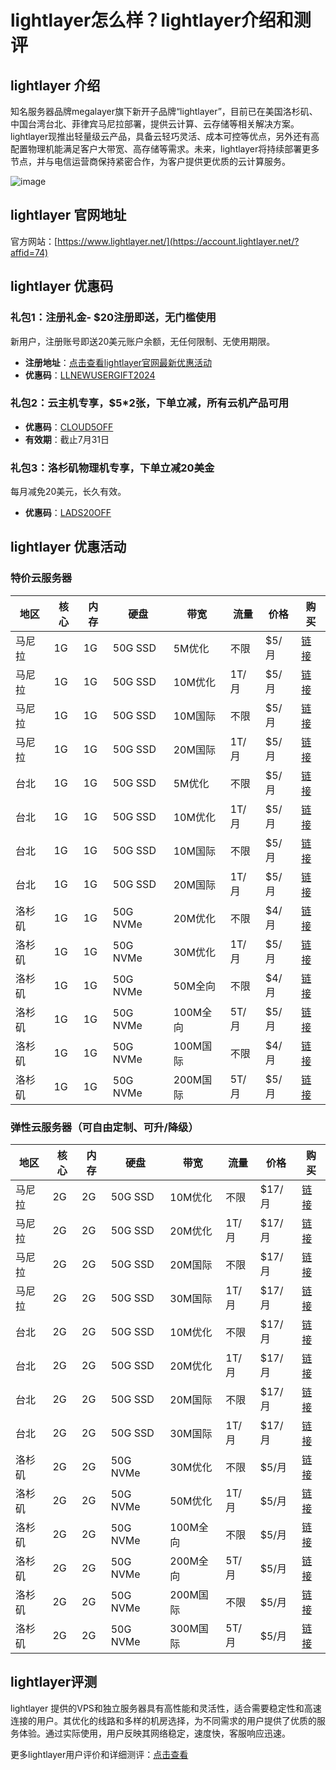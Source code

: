 # lightlayer怎么样？lightlayer介绍和测评

## lightlayer 介绍
知名服务器品牌megalayer旗下新开子品牌“lightlayer”，目前已在美国洛杉矶、中国台湾台北、菲律宾马尼拉部署，提供云计算、云存储等相关解决方案。lightlayer现推出轻量级云产品，具备云轻巧灵活、成本可控等优点，另外还有高配置物理机能满足客户大带宽、高存储等需求。未来，lightlayer将持续部署更多节点，并与电信运营商保持紧密合作，为客户提供更优质的云计算服务。

![image](https://github.com/tonicafnowa/lightlayer/assets/169743092/3368fea3-b0e6-4c3d-808c-05c45711b992)

## lightlayer 官网地址
官方网站：[https://www.lightlayer.net/](https://account.lightlayer.net/?affid=74)

## lightlayer 优惠码
### 礼包1：注册礼金- $20注册即送，无门槛使用
新用户，注册账号即送20美元账户余额，无任何限制、无使用期限。

- **注册地址**：[点击查看lightlayer官网最新优惠活动](https://account.lightlayer.net/?affid=74)
- **优惠码**：[LLNEWUSERGIFT2024](https://account.lightlayer.net/?affid=74)

### 礼包2：云主机专享，$5*2张，下单立减，所有云机产品可用
- **优惠码**：[CLOUD5OFF](https://account.lightlayer.net/?affid=74)
- **有效期**：截止7月31日

### 礼包3：洛杉矶物理机专享，下单立减20美金
每月减免20美元，长久有效。

- **优惠码**：[LADS20OFF](https://account.lightlayer.net/?affid=74)

## lightlayer 优惠活动

### 特价云服务器

| 地区   | 核心 | 内存 | 硬盘      | 带宽   | 流量  | 价格  | 购买  |
| ------ | ---- | ---- | --------- | ------ | ----- | ----- | ----- |
| 马尼拉 | 1G   | 1G   | 50G SSD   | 5M优化 | 不限  | $5/月 | [链接](https://account.lightlayer.net/?cmd=cart&action=add&affid=74&id=50) |
| 马尼拉 | 1G   | 1G   | 50G SSD   | 10M优化| 1T/月 | $5/月 | [链接](https://account.lightlayer.net/?cmd=cart&action=add&affid=74&id=56) |
| 马尼拉 | 1G   | 1G   | 50G SSD   | 10M国际| 不限  | $5/月 | [链接](https://account.lightlayer.net/?cmd=cart&action=add&affid=74&id=72) |
| 马尼拉 | 1G   | 1G   | 50G SSD   | 20M国际| 1T/月 | $5/月 | [链接](https://account.lightlayer.net/?cmd=cart&action=add&affid=74&id=76) |
| 台北   | 1G   | 1G   | 50G SSD   | 5M优化 | 不限  | $5/月 | [链接](https://account.lightlayer.net/?cmd=cart&action=add&affid=74&id=81) |
| 台北   | 1G   | 1G   | 50G SSD   | 10M优化| 1T/月 | $5/月 | [链接](https://account.lightlayer.net/?cmd=cart&action=add&affid=74&id=85) |
| 台北   | 1G   | 1G   | 50G SSD   | 10M国际| 不限  | $5/月 | [链接](https://account.lightlayer.net/?cmd=cart&action=add&affid=74&id=89) |
| 台北   | 1G   | 1G   | 50G SSD   | 20M国际| 1T/月 | $5/月 | [链接](https://account.lightlayer.net/?cmd=cart&action=add&affid=74&id=93) |
| 洛杉矶 | 1G   | 1G   | 50G NVMe  | 20M优化| 不限  | $4/月 | [链接](https://account.lightlayer.net/?cmd=cart&action=add&affid=74&id=51) |
| 洛杉矶 | 1G   | 1G   | 50G NVMe  | 30M优化| 1T/月 | $5/月 | [链接](https://account.lightlayer.net/?cmd=cart&action=add&affid=74&id=102) |
| 洛杉矶 | 1G   | 1G   | 50G NVMe  | 50M全向| 不限  | $4/月 | [链接](https://account.lightlayer.net/?cmd=cart&action=add&affid=74&id=108) |
| 洛杉矶 | 1G   | 1G   | 50G NVMe  | 100M全向| 5T/月 | $5/月 | [链接](https://account.lightlayer.net/?cmd=cart&action=add&affid=74&id=114) |
| 洛杉矶 | 1G   | 1G   | 50G NVMe  | 100M国际| 不限  | $4/月 | [链接](https://account.lightlayer.net/?cmd=cart&action=add&affid=74&id=120) |
| 洛杉矶 | 1G   | 1G   | 50G NVMe  | 200M国际| 5T/月 | $5/月 | [链接](https://account.lightlayer.net/?cmd=cart&action=add&affid=74&id=126) |

### 弹性云服务器（可自由定制、可升/降级）

| 地区   | 核心 | 内存 | 硬盘      | 带宽   | 流量  | 价格  | 购买  |
| ------ | ---- | ---- | --------- | ------ | ----- | ----- | ----- |
| 马尼拉 | 2G   | 2G   | 50G SSD   | 10M优化| 不限  | $17/月| [链接](https://account.lightlayer.net/?cmd=cart&action=add&affid=74&id=52) |
| 马尼拉 | 2G   | 2G   | 50G SSD   | 20M优化| 1T/月 | $17/月| [链接](https://account.lightlayer.net/?cmd=cart&action=add&affid=74&id=58) |
| 马尼拉 | 2G   | 2G   | 50G SSD   | 20M国际| 不限  | $17/月| [链接](https://account.lightlayer.net/?cmd=cart&action=add&affid=74&id=73) |
| 马尼拉 | 2G   | 2G   | 50G SSD   | 30M国际| 1T/月 | $17/月| [链接](https://account.lightlayer.net/?cmd=cart&action=add&affid=74&id=77) |
| 台北   | 2G   | 2G   | 50G SSD   | 10M优化| 不限  | $17/月| [链接](https://account.lightlayer.net/?cmd=cart&action=add&affid=74&id=82) |
| 台北   | 2G   | 2G   | 50G SSD   | 20M优化| 1T/月 | $17/月| [链接](https://account.lightlayer.net/?cmd=cart&action=add&affid=74&id=86) |
| 台北   | 2G   | 2G   | 50G SSD   | 20M国际| 不限  | $17/月| [链接](https://account.lightlayer.net/?cmd=cart&action=add&affid=74&id=90) |
| 台北   | 2G   | 2G   | 50G SSD   | 30M国际| 1T/月 | $17/月| [链接](https://account.lightlayer.net/?cmd=cart&action=add&affid=74&id=94) |
| 洛杉矶 | 2G   | 2G   | 50G NVMe  | 30M优化| 不限  | $5/月 | [链接](https://account.lightlayer.net/?cmd=cart&action=add&affid=74&id=97) |
| 洛杉矶 | 2G   | 2G   | 50G NVMe  | 50M优化| 1T/月 | $5/月 | [链接](https://account.lightlayer.net/?cmd=cart&action=add&affid=74&id=103) |
| 洛杉矶 | 2G   | 2G   | 50G NVMe  | 100M全向| 不限  | $5/月 | [链接](https://account.lightlayer.net/?cmd=cart&action=add&affid=74&id=109) |
| 洛杉矶 | 2G   | 2G   | 50G NVMe  | 200M全向| 5T/月 | $5/月 | [链接](https://account.lightlayer.net/?cmd=cart&action=add&affid=74&id=115) |
| 洛杉矶 | 2G   | 2G   | 50G NVMe  | 200M国际| 不限  | $5/月 | [链接](https://account.lightlayer.net/?cmd=cart&action=add&affid=74&id=121) |
| 洛杉矶 | 2G   | 2G   | 50G NVMe  | 300M国际| 5T/月 | $5/月 | [链接](https://account.lightlayer.net/?cmd=cart&action=add&affid=74&id=127) |

## lightlayer评测
lightlayer 提供的VPS和独立服务器具有高性能和灵活性，适合需要稳定性和高速连接的用户。其优化的线路和多样的机房选择，为不同需求的用户提供了优质的服务体验。通过实际使用，用户反映其网络稳定，速度快，客服响应迅速。

更多lightlayer用户评价和详细测评：[点击查看](https://account.lightlayer.net/?affid=74)
